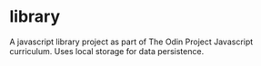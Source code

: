 # library
A javascript library project as part of The Odin Project Javascript curriculum. Uses local storage for data persistence.

